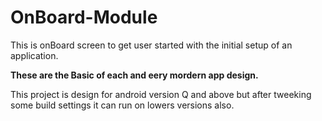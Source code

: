 # OnBoard-Module
This is onBoard screen to get user started with the initial setup of an application.

**These are the Basic of each and eery mordern app design.**

This project is design for android version Q and above but after tweeking some build settings it can run on lowers versions also.
